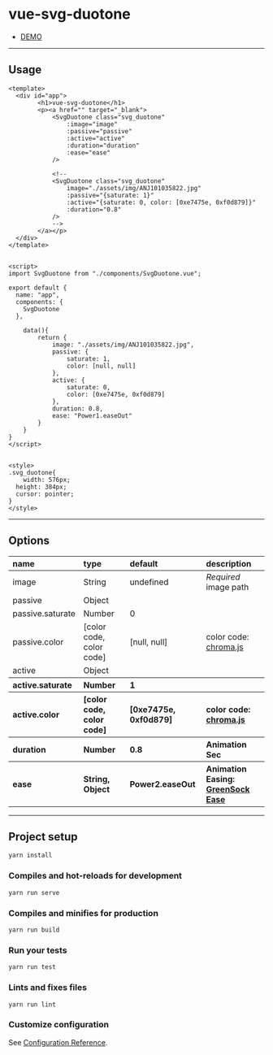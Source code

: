 # vue-svg-duotone

<ul>
	<li><a href="http://yoshihitofujiwara.github.io/vue-svg-duotone/index.html" target="_blank">DEMO</a></li>
</ul>


___
## Usage

```
<template>
  <div id="app">
		<h1>vue-svg-duotone</h1>
		<p><a href="" target="_blank">
			<SvgDuotone class="svg_duotone"
				:image="image"
				:passive="passive"
				:active="active"
				:duration="duration"
				:ease="ease"
			/>

			<!--
			<SvgDuotone class="svg_duotone"
				image="./assets/img/ANJ101035822.jpg"
				:passive="{saturate: 1}"
				:active="{saturate: 0, color: [0xe7475e, 0xf0d879]}"
				:duration="0.8"
			/>
			-->
		</a></p>
  </div>
</template>


<script>
import SvgDuotone from "./components/SvgDuotone.vue";

export default {
  name: "app",
  components: {
    SvgDuotone
  },

	data(){
		return {
			image: "./assets/img/ANJ101035822.jpg",
			passive: {
				saturate: 1,
				color: [null, null]
			},
			active: {
				saturate: 0,
				color: [0xe7475e, 0xf0d879]
			},
			duration: 0.8,
			ease: "Power1.easeOut"
		}
	}
}
</script>


<style>
.svg_duotone{
	width: 576px;
  height: 384px;
  cursor: pointer;
}
</style>
```

___
## Options

<table style="text-align: left">
<thead>
	<tr>
		<th>name</th>
		<th>type</th>
		<th>default</th>
		<th>description</th>
	<tr/>
</thead>
<tbody>
	<tr>
		<td>image</td>
		<td>String</td>
		<td>undefined</td>
		<td><em>Required</em> image path</td>
	<tr/>
	<tr>
		<td>passive</td>
		<td>Object</td>
		<td></td>
		<td></td>
	<tr/>
	<tr>
		<td>passive.saturate</td>
		<td>Number</td>
		<td>0</td>
		<td></td>
	<tr/>
	<tr>
		<td>passive.color</td>
		<td>[color code, color code]</td>
		<td>[null, null]</td>
		<td>color code: <a href="https://gka.github.io/chroma.js/" target="_blank">chroma.js</a></td>
	<tr/>
	<tr>
		<td>active</td>
		<td>Object</td>
		<td></td>
		<td></td>
	<tr/>
	<tr>
		<th>active.saturate</th>
		<th>Number</th>
		<th>1</th>
		<th></th>
	<tr/>
	<tr>
		<th>active.color</th>
		<th>[color code, color code]</th>
		<th>[0xe7475e, 0xf0d879]</th>
		<th>color code: <a href="https://gka.github.io/chroma.js/" target="_blank">chroma.js</a></th>
	<tr/>
	<tr>
		<th>duration</th>
		<th>Number</th>
		<th>0.8</th>
		<th>Animation Sec</th>
	<tr/>
	<tr>
		<th>ease</th>
		<th>String, Object</th>
		<th>Power2.easeOut</th>
		<th>Animation Easing: <a href="https://greensock.com/docs/Easing" target="_blank">GreenSock Ease</a></th>
	<tr/>
</tbody>
</table>


___


## Project setup
```
yarn install
```

### Compiles and hot-reloads for development
```
yarn run serve
```

### Compiles and minifies for production
```
yarn run build
```

### Run your tests
```
yarn run test
```

### Lints and fixes files
```
yarn run lint
```

### Customize configuration
See [Configuration Reference](https://cli.vuejs.org/config/).
